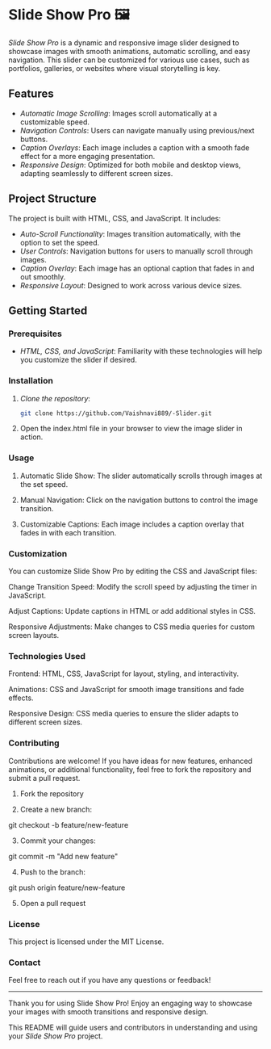 # Slide Show Pro 🖼️

*Slide Show Pro* is a dynamic and responsive image slider designed to showcase images with smooth animations, automatic scrolling, and easy navigation. This slider can be customized for various use cases, such as portfolios, galleries, or websites where visual storytelling is key.

## Features

- *Automatic Image Scrolling*: Images scroll automatically at a customizable speed.
- *Navigation Controls*: Users can navigate manually using previous/next buttons.
- *Caption Overlays*: Each image includes a caption with a smooth fade effect for a more engaging presentation.
- *Responsive Design*: Optimized for both mobile and desktop views, adapting seamlessly to different screen sizes.

## Project Structure

The project is built with HTML, CSS, and JavaScript. It includes:
- *Auto-Scroll Functionality*: Images transition automatically, with the option to set the speed.
- *User Controls*: Navigation buttons for users to manually scroll through images.
- *Caption Overlay*: Each image has an optional caption that fades in and out smoothly.
- *Responsive Layout*: Designed to work across various device sizes.

## Getting Started

### Prerequisites
- *HTML, CSS, and JavaScript*: Familiarity with these technologies will help you customize the slider if desired.

### Installation

1. *Clone the repository*:
   ```bash
   git clone https://github.com/Vaishnavi889/-Slider.git

2. Open the index.html file in your browser to view the image slider in action.



### Usage

1. Automatic Slide Show: The slider automatically scrolls through images at the set speed.


2. Manual Navigation: Click on the navigation buttons to control the image transition.


3. Customizable Captions: Each image includes a caption overlay that fades in with each transition.



### Customization

You can customize Slide Show Pro by editing the CSS and JavaScript files:

Change Transition Speed: Modify the scroll speed by adjusting the timer in JavaScript.

Adjust Captions: Update captions in HTML or add additional styles in CSS.

Responsive Adjustments: Make changes to CSS media queries for custom screen layouts.


### Technologies Used

Frontend: HTML, CSS, JavaScript for layout, styling, and interactivity.

Animations: CSS and JavaScript for smooth image transitions and fade effects.

Responsive Design: CSS media queries to ensure the slider adapts to different screen sizes.


### Contributing

Contributions are welcome! If you have ideas for new features, enhanced animations, or additional functionality, feel free to fork the repository and submit a pull request.

1. Fork the repository


2. Create a new branch:

git checkout -b feature/new-feature


3. Commit your changes:

git commit -m "Add new feature"


4. Push to the branch:

git push origin feature/new-feature


5. Open a pull request



### License

This project is licensed under the MIT License.

### Contact

Feel free to reach out if you have any questions or feedback!


---

Thank you for using Slide Show Pro! Enjoy an engaging way to showcase your images with smooth transitions and responsive design.

This README will guide users and contributors in understanding and using your *Slide Show Pro* project. 
